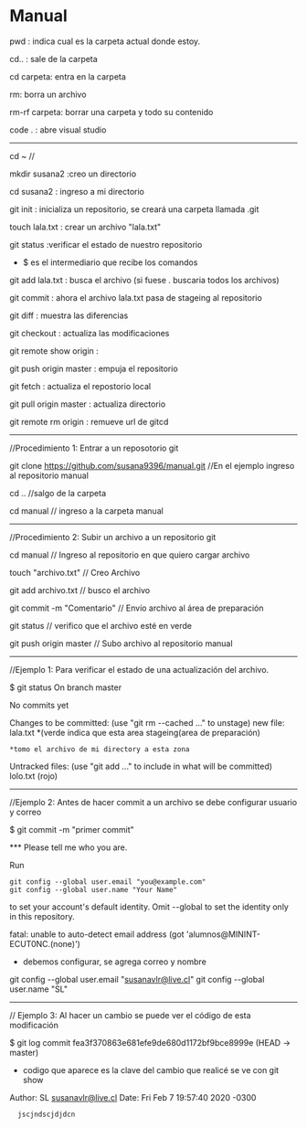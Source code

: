 # Manual

pwd : indica cual es la carpeta actual donde estoy.

cd.. : sale de la carpeta

cd carpeta: entra en la carpeta

rm: borra un archivo

rm-rf carpeta: borrar una carpeta y todo su contenido

code . : abre visual studio

---------------------------------------------------------------
cd ~ // 

mkdir susana2 :creo un directorio

cd susana2 : ingreso a mi directorio

git init : inicializa un repositorio, se creará una carpeta llamada .git

touch   lala.txt : crear un archivo "lala.txt"

git status :verificar el estado de nuestro repositorio

* $ es el intermediario que recibe los comandos

git add lala.txt : busca el archivo (si fuese . buscaria todos los archivos)

git commit : ahora el archivo lala.txt pasa de stageing al repositorio 

git diff : muestra las diferencias 

git checkout : actualiza las modificaciones 

git remote show origin : 

git push origin master : empuja el repositorio 

git fetch  : actualiza el repostorio local

git pull origin master  : actualiza directorio

git remote rm origin : remueve url de gitcd

-------------------------------------------------------------------------
  //Procedimiento 1: Entrar a un reposotorio git

  git clone https://github.com/susana9396/manual.git //En el ejemplo ingreso al repositorio manual

  cd .. //salgo de la carpeta

  cd manual // ingreso a la carpeta manual
 
-------------------------------------------------------------------------
  //Procedimiento 2: Subir un archivo a un repositorio git

  cd manual // Ingreso al repositorio en que quiero cargar archivo

  touch "archivo.txt" // Creo Archivo 

  git add archivo.txt // busco el archivo

  git commit -m "Comentario" // Envío archivo al área de preparación

  git status // verifico que el archivo esté en verde

  git push origin master // Subo archivo al repositorio manual

-------------------------------------------------------------------------
  //Ejemplo 1: Para verificar el estado de una actualización del archivo.
  
  $ git status
  On branch master 

  No commits yet

  Changes to be committed:
    (use "git rm --cached <file>..." to unstage)
          new file:   lala.txt *(verde indica que esta area stageing(area de preparación)
  
    *tomo el archivo de mi directory a esta zona

  Untracked files:
   (use "git add <file>..." to include in what will be committed)
          lolo.txt (rojo)

-------------------------------------------------------------------------
  //Ejemplo 2: Antes de hacer commit a un archivo se debe configurar usuario y correo
  
  $ git commit -m "primer commit"

  *** Please tell me who you are.

  Run

    git config --global user.email "you@example.com"
    git config --global user.name "Your Name"

  to set your account's default identity.
  Omit --global to set the identity only in this repository.

  fatal: unable to auto-detect email address (got 'alumnos@MININT-ECUT0NC.(none)')

  * debemos configurar, se agrega correo y nombre


  git config --global user.email "susanavlr@live.cl"
  git config --global user.name "SL"

-------------------------------------------------------------------------
 // Ejemplo 3: Al hacer un cambio se puede ver el código de esta modificación
  
  $ git log
  commit fea3f370863e681efe9de680d1172bf9bce8999e (HEAD -> master) 

  * codigo que aparece es la clave del cambio que realicé se ve con  git show

  Author: SL <susanavlr@live.cl>
  Date:   Fri Feb 7 19:57:40 2020 -0300

      jscjndscjdjdcn
